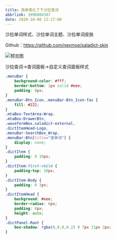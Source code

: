 ```yaml
---
title: 简单美化了下沙拉查词
abbrlink: 3990884387
date: 2020-10-08 12:17:00
---
```


沙拉单词样式、沙拉单词主题、沙拉单词皮肤

<!--more-->

Github：https://github.com/nexmoe/saladict-skin

![预览图](https://cdn.jsdelivr.net/gh/nexmoe/image@latest/747f7f1a63c083fe3c47bf9722ef330d.png)

沙拉查词->查词面板->自定义查词面板样式


```css
.menuBar {
    background-color: #fff;
    border-bottom: 1px solid #eee;
    padding: 8px;
}
.menuBar-Btn_Icon,.menuBar-Btn_Icon-fav {
    fill: #222;
}
.mtaBox-TextArea-Wrap,
.mtaBox-DrawerBtn,
.waveformBox.saladict-external,
.dictItemHead-Logo,
.menuBar-SearchBox_Wrap,
.menuBar-Btn[title="查单词"] {
    display: none;
}
.dictItem {
    padding: 0 10px;
}
.dictItem:first-child {
    padding-top: 10px;
}
.dictItem-Body {
    padding: 0 3px;
}
.dictItemHead {
    background: #eee;
    border-radius: 6px;
    padding: 6px;
    height: auto;
}
.dictPanel-Root {
    box-shadow: rgba(0,0,0,0.2) 0 7px 21px 2px;
}
```

